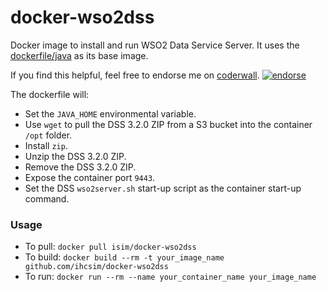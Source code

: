 docker-wso2dss
===================

Docker image to install and run WSO2 Data Service Server. It uses the [dockerfile/java](https://index.docker.io/u/dockerfile/java/) as its base image.

If you find this helpful, feel free to endorse me on [coderwall](https://coderwal.com/ivanhcsim). [![endorse](https://api.coderwall.com/ivanhcsim/endorsecount.png)](https://coderwall.com/ivanhcsim)

The dockerfile will:
* Set the `JAVA_HOME` environmental variable.
* Use `wget` to pull the DSS 3.2.0 ZIP from a S3 bucket into the container `/opt` folder.
* Install `zip`.
* Unzip the DSS 3.2.0 ZIP.
* Remove the DSS 3.2.0 ZIP.
* Expose the container port `9443`.
* Set the DSS `wso2server.sh` start-up script as the container start-up command.

### Usage
* To pull: `docker pull isim/docker-wso2dss`
* To build: `docker build --rm -t your_image_name github.com/ihcsim/docker-wso2dss`
* To run: `docker run --rm --name your_container_name your_image_name`

